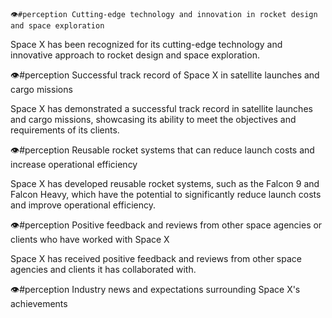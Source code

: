     👁️#perception Cutting-edge technology and innovation in rocket design and space exploration

Space X has been recognized for its cutting-edge technology and innovative approach to rocket design and space exploration.

👁️#perception Successful track record of Space X in satellite launches and cargo missions

Space X has demonstrated a successful track record in satellite launches and cargo missions, showcasing its ability to meet the objectives and requirements of its clients.

👁️#perception Reusable rocket systems that can reduce launch costs and increase operational efficiency

Space X has developed reusable rocket systems, such as the Falcon 9 and Falcon Heavy, which have the potential to significantly reduce launch costs and improve operational efficiency.

👁️#perception Positive feedback and reviews from other space agencies or clients who have worked with Space X

Space X has received positive feedback and reviews from other space agencies and clients it has collaborated with.

👁️#perception Industry news and expectations surrounding Space X's achievements



